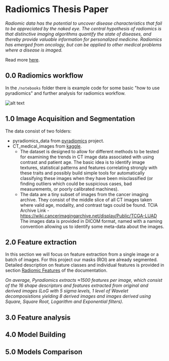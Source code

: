 # Radiomics Thesis Paper
*Radiomic data has the potential to uncover disease characteristics that fail to be appreciated by the naked eye. The central hypothesis of radiomics is that distinctive imaging algorithms quantify the state of diseases, and thereby provide valuable information for personalized medicine. Radiomics has emerged from oncology, but can be applied to other medical problems where a disease is imaged.* 

Read more [here](https://www.radiomics.io/). 

## 0.0 Radiomics workflow
In the `/notebooks` folder there is example code for some basic "how to use pyradiomics" and further analysis for radiomics workflow.

![alt text](https://healthcare-in-europe.com/media/story_section_image/3188/image-01-picture-radiomics-workflow.jpg)

## 1.0 Image Acquisition and Segmentation
  The data consist of two folders:
  - pyradiomics_data from [pyradiomics](https://github.com/Radiomics/pyradiomics/tree/master/data) project.
  - CT_medical_images from [kaggle](https://www.kaggle.com/kmader/siim-medical-images).
    - The dataset is designed to allow for different methods to be tested for examining the trends in CT image data associated with using contrast and patient age. The basic idea is to identify image textures, statistical patterns and features correlating strongly with these traits and possibly build simple tools for automatically classifying these images when they have been misclassified (or finding outliers which could be suspicious cases, bad measurements, or poorly calibrated machines).  
    - The data are a tiny subset of images from the cancer imaging archive. They consist of the middle slice of all CT images taken where valid age, modality, and contrast tags could be found. TCIA Archive Link - https://wiki.cancerimagingarchive.net/display/Public/TCGA-LUAD
  The images data is provided in DICOM format, named with a naming convention allowing us to identify some meta-data about the images.
  
## 2.0 Feature extraction 
  In this section we will focus on feature extraction from a single image or a batch of images. For this project our masks (ROI) are already segmented. Detailed description on feature classes and individual features is provided in section [Radiomic Features](https://pyradiomics.readthedocs.io/en/latest/features.html#radiomics-features-label) of the documentation.
  
  *On average, Pyradiomics extracts ≈1500 features per image, which consist of the 16 shape descriptors and features extracted from original and derived images (LoG with 5 sigma levels, 1 level of Wavelet decomposistions yielding 8 derived images and images derived using Square, Square Root, Logarithm and Exponential filters).*

## 3.0 Feature analysis

## 4.0 Model Building

## 5.0 Models Comparison

